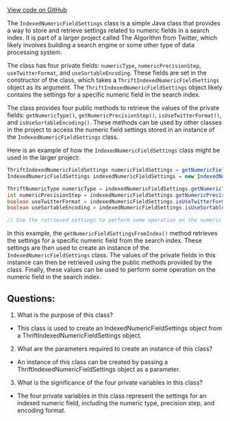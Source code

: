 [View code on GitHub](https://github.com/misbahsy/the-algorithm/src/java/com/twitter/search/common/schema/base/IndexedNumericFieldSettings.java)

The `IndexedNumericFieldSettings` class is a simple Java class that provides a way to store and retrieve settings related to numeric fields in a search index. It is part of a larger project called The Algorithm from Twitter, which likely involves building a search engine or some other type of data processing system.

The class has four private fields: `numericType`, `numericPrecisionStep`, `useTwitterFormat`, and `useSortableEncoding`. These fields are set in the constructor of the class, which takes a `ThriftIndexedNumericFieldSettings` object as its argument. The `ThriftIndexedNumericFieldSettings` object likely contains the settings for a specific numeric field in the search index.

The class provides four public methods to retrieve the values of the private fields: `getNumericType()`, `getNumericPrecisionStep()`, `isUseTwitterFormat()`, and `isUseSortableEncoding()`. These methods can be used by other classes in the project to access the numeric field settings stored in an instance of the `IndexedNumericFieldSettings` class.

Here is an example of how the `IndexedNumericFieldSettings` class might be used in the larger project:

```java
ThriftIndexedNumericFieldSettings numericFieldSettings = getNumericFieldSettingsFromIndex();
IndexedNumericFieldSettings indexedNumericFieldSettings = new IndexedNumericFieldSettings(numericFieldSettings);

ThriftNumericType numericType = indexedNumericFieldSettings.getNumericType();
int numericPrecisionStep = indexedNumericFieldSettings.getNumericPrecisionStep();
boolean useTwitterFormat = indexedNumericFieldSettings.isUseTwitterFormat();
boolean useSortableEncoding = indexedNumericFieldSettings.isUseSortableEncoding();

// Use the retrieved settings to perform some operation on the numeric field in the search index
```

In this example, the `getNumericFieldSettingsFromIndex()` method retrieves the settings for a specific numeric field from the search index. These settings are then used to create an instance of the `IndexedNumericFieldSettings` class. The values of the private fields in this instance can then be retrieved using the public methods provided by the class. Finally, these values can be used to perform some operation on the numeric field in the search index.
## Questions: 
 1. What is the purpose of this class?
- This class is used to create an IndexedNumericFieldSettings object from a ThriftIndexedNumericFieldSettings object.

2. What are the parameters required to create an instance of this class?
- An instance of this class can be created by passing a ThriftIndexedNumericFieldSettings object as a parameter.

3. What is the significance of the four private variables in this class?
- The four private variables in this class represent the settings for an indexed numeric field, including the numeric type, precision step, and encoding format.